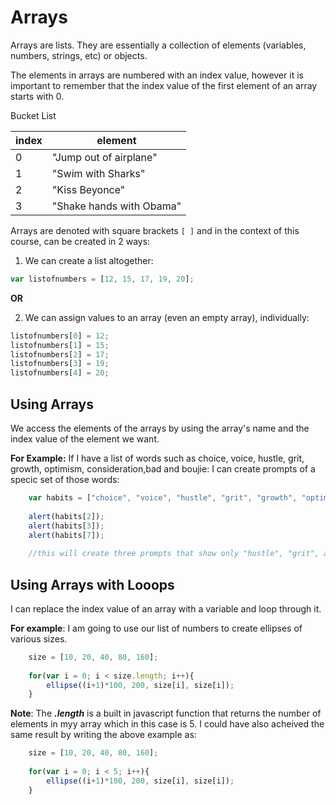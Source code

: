 # Arrays

Arrays are lists. They are essentially a collection of elements (variables, numbers, strings, etc) or objects.

The elements in arrays are numbered with an index value, however it is important to remember that the index value of the first element of an array starts with 0.

Bucket List

index | element
----- | -----
0 | "Jump out of airplane"
1 | "Swim with Sharks"
2 | "Kiss Beyonce"
3 | "Shake hands with Obama"

Arrays are denoted with square brackets `[ ]` and in the context of this course, can be created in 2 ways:

1. We can create a list altogether:

```javascript
var listofnumbers = [12, 15, 17, 19, 20];
```
**OR**

2. We can assign values to an array (even an empty array), individually:

```javascript
listofnumbers[0] = 12;
listofnumbers[1] = 15;
listofnumbers[2] = 17;
listofnumbers[3] = 19;
listofnumbers[4] = 20;
```

## Using Arrays

We access the elements of the arrays by using the array's name and the index value of the element we want. 

**For Example:** If I have a list of words such as choice, voice, hustle, grit, growth, optimism, consideration,bad and boujie: I can create prompts of a specic set of those words:

```javascript
    var habits = ["choice", "voice", "hustle", "grit", "growth", "optimism", "consideration","bad and boujee"];
    
    alert(habits[2]);
    alert(habits[3]);
    alert(habits[7]);
    
    //this will create three prompts that show only "hustle", "grit", and "bad and boujee"
```

## Using Arrays with Looops
I can replace the index value of an array with a variable and loop through it.

**For example**: I am going to use our list of numbers to create ellipses of various sizes.

```javascript
    size = [10, 20, 40, 80, 160];
    
    for(var i = 0; i < size.length; i++){
        ellipse((i+1)*100, 200, size[i], size[i]);
    }
```

**Note**: The ***.length*** is a built in javascript function that returns the number of elements in myy array which in this case is 5. I could have also acheived the same result by writing the above example as:

```javascript
    size = [10, 20, 40, 80, 160];
    
    for(var i = 0; i < 5; i++){
        ellipse((i+1)*100, 200, size[i], size[i]);
    }
```